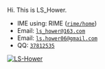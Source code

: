 Hi. This is LS_Hower.

- IME using: RIME ([`rime/home`](https://github.com/rime/home/))
- Email: [`ls_hower@163.com`](mailto:ls_hower@163.com)
- Email: [`ls.hower06@gmail.com`](mailto:ls.hower06@gmail.com)
- QQ: [`37812535`](http://wpa.qq.com/msgrd?v=3&uin=37812535&Site=qq&menu=yes)

[![LS-Hower](https://github-readme-stats.vercel.app/api?username=LS-Hower)]()






<!--
**LS-Hower/LS-Hower** is a ✨ _special_ ✨ repository because its `README.md` (this file) appears on your GitHub profile.

Here are some ideas to get you started:

- 🔭 I’m currently working on ...
- 🌱 I’m currently learning ...
- 👯 I’m looking to collaborate on ...
- 🤔 I’m looking for help with ...
- 💬 Ask me about ...
- 📫 How to reach me: ...
- 😄 Pronouns: ...
- ⚡ Fun fact: ...
-->



